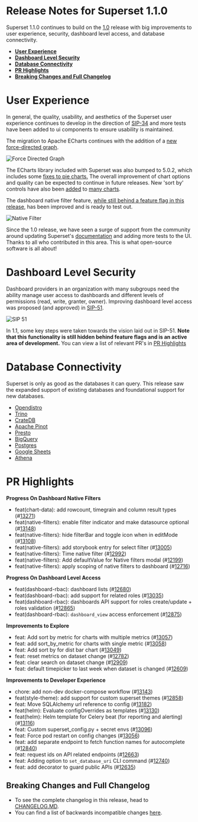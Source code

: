 <!--
Licensed to the Apache Software Foundation (ASF) under one
or more contributor license agreements.  See the NOTICE file
distributed with this work for additional information
regarding copyright ownership.  The ASF licenses this file
to you under the Apache License, Version 2.0 (the
"License"); you may not use this file except in compliance
with the License.  You may obtain a copy of the License at

  http://www.apache.org/licenses/LICENSE-2.0

Unless required by applicable law or agreed to in writing,
software distributed under the License is distributed on an
"AS IS" BASIS, WITHOUT WARRANTIES OR CONDITIONS OF ANY
KIND, either express or implied.  See the License for the
specific language governing permissions and limitations
under the License.
-->

# Release Notes for Superset 1.1.0

Superset 1.1.0 continues to build on the [1.0](https://github.com/apache/superset/blob/master/RELEASING/release-notes-1-0/README.md) release with big improvements to user experience, security, dashboard level access, and database connectivity.

- [**User Experience**](#user-experience)
- [**Dashboard Level Security**](#dashboard-level-security)
- [**Database Connectivity**](#database-connectivity)
- [**PR Highlights**](#pr-highlights)
- [**Breaking Changes and Full Changelog**](#breaking-changes-and-full-changelog)

# User Experience

In general, the quality, usability, and aesthetics of the Superset user experience continues to develop in the direction of [SIP-34](https://github.com/apache/superset/issues/8976) and more tests have been added to ui components to ensure usability is maintained.

The migration to Apache ECharts continues with the addition of a [new force-directed graph](https://github.com/apache/superset/pull/13111).

![Force Directed Graph](media/force_directed_graph.jpg)

The ECharts library included with Superset was also bumped to 5.0.2, which includes some [fixes to pie charts.](https://github.com/apache/superset/pull/13052) The overall improvement of chart options and quality can be expected to continue in future releases. New 'sort by' controls have also been [added](https://github.com/apache/superset/pull/13049) to [many charts](https://github.com/apache/superset/pull/13057).

The dashboard native filter feature, [while still behind a feature flag in this release,](https://github.com/apache/superset/blob/master/RELEASING/release-notes-1-0/README.md#feature-flags) has been improved and is ready to test out.

![Native Filter](media/native_filters.jpg)

Since the 1.0 release, we have seen a surge of support from the community around updating Superset's [documentation](https://superset.apache.org/docs/intro) and adding more tests to the UI. Thanks to all who contributed in this area. This is what open-source software is all about!

# Dashboard Level Security

Dashboard providers in an organization with many subgroups need the ability manage user access to dashboards and different levels of permissions (read, write, granter, owner). Improving dashboard level access was proposed (and approved) in [SIP-51](https://github.com/apache/superset/issues/10408).

![SIP 51](media/sip_51.jpg)

In 1.1, some key steps were taken towards the vision laid out in SIP-51. **Note that this functionality is still hidden behind feature flags and is an active area of development.** You can view a list of relevant PR's in [PR Highlights](#pr-highlights)

# Database Connectivity

Superset is only as good as the databases it can query. This release saw the expanded support of existing databases and foundational support for new databases.

- [Opendistro](https://github.com/apache/superset/pull/12602)
- [Trino](https://github.com/apache/superset/pull/13105)
- [CrateDB](https://github.com/apache/superset/pull/13152/files)
- [Apache Pinot](https://github.com/apache/superset/pull/13163)
- [Presto](https://github.com/apache/superset/pull/13214)
- [BigQuery](https://github.com/apache/superset/pull/12581)
- [Postgres](https://github.com/apache/superset/pull/11720)
- [Google Sheets](https://github.com/apache/superset/pull/13185)
- [Athena](https://github.com/apache/superset/pull/13201)

# PR Highlights

**Progress On Dashboard Native Filters**

- feat(chart-data): add rowcount, timegrain and column result types (#[13271](https://github.com/apache/superset/pull/13271))
- feat(native-filters): enable filter indicator and make datasource optional (#[13148](https://github.com/apache/superset/pull/13148))
- feat(native-filters): hide filterBar and toggle icon when in editMode (#[13108](https://github.com/apache/superset/pull/13108))
- feat(native-filters): add storybook entry for select filter (#[13005](https://github.com/apache/superset/pull/13005))
- feat(native-filters): Time native filter (#[12992](https://github.com/apache/superset/pull/12992))
- feat(native-filters): Add defaultValue for Native filters modal (#[12199](https://github.com/apache/superset/pull/12199))
- feat(native-filters): apply scoping of native filters to dashboard (#[12716](https://github.com/apache/superset/pull/12716))

**Progress On Dashboard Level Access**

- feat(dashboard-rbac): dashboard lists (#[12680](https://github.com/apache/superset/pull/12680))
- feat(dashboard-rbac): add support for related roles (#[13035](https://github.com/apache/superset/pull/13035))
- feat(dashboard-rbac): dashboards API support for roles create/update + roles validation (#[12865](https://github.com/apache/superset/pull/12865))
- feat(dashboard-rbac): `dashboard_view` access enforcement (#[12875](https://github.com/apache/superset/pull/12875))

**Improvements to Explore**

- feat: Add sort by metric for charts with multiple metrics (#[13057](https://github.com/apache/superset/pull/13057))
- feat: add sort_by_metric for charts with single metric (#[13058](https://github.com/apache/superset/pull/13058))
- feat: Add sort by for dist bar chart (#[13049](https://github.com/apache/superset/pull/13049))
- feat: reset metrics on dataset change (#[12782](https://github.com/apache/superset/pull/12782))
- feat: clear search on dataset change (#[12909](https://github.com/apache/superset/pull/12909))
- feat: default timepicker to last week when dataset is changed (#[12609](https://github.com/apache/superset/pull/12609))

**Improvements to Developer Experience**

- chore: add non-dev docker-compose workflow (#[13143](https://github.com/apache/superset/pull/13143))
- feat(style-theme): add support for custom superset themes (#[12858](https://github.com/apache/superset/pull/12858))
- feat: Move SQLAlchemy url reference to config (#[13182](https://github.com/apache/superset/pull/13182))
- feat(helm): Evaluate configOverrides as templates (#[13130](https://github.com/apache/superset/pull/13130))
- feat(helm): Helm template for Celery beat (for reporting and alerting) (#[13116](https://github.com/apache/superset/pull/13116))
- feat: Custom superset_config.py + secret envs (#[13096](https://github.com/apache/superset/pull/13096))
- feat: Force pod restart on config changes (#[13056](https://github.com/apache/superset/pull/13056))
- feat: add separate endpoint to fetch function names for autocomplete (#[12840](https://github.com/apache/superset/pull/12840))
- feat: request ids on API related endpoints (#[12663](https://github.com/apache/superset/pull/12663))
- feat: Adding option to `set_database_uri` CLI command (#[12740](https://github.com/apache/superset/pull/12740))
- feat: add decorator to guard public APIs (#[12635](https://github.com/apache/superset/pull/12635))

## Breaking Changes and Full Changelog

- To see the complete changelog in this release, head to [CHANGELOG.MD](https://github.com/apache/superset/blob/master/CHANGELOG.md).
- You can find a list of backwards incompatible changes [here](https://github.com/apache/superset/blob/3d103e66fcaee42a6b4a42b2638e13d5e2208c3b/UPDATING.md).

